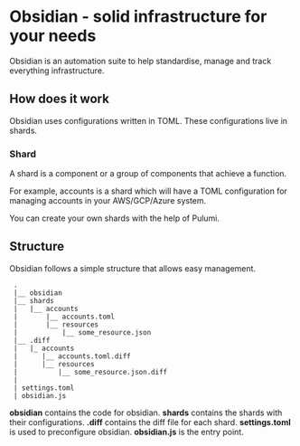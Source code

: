 # Obsidian - solid infrastructure for your needs

Obsidian is an automation suite to help standardise, manage and track everything infrastructure.

## How does it work

Obsidian uses configurations written in TOML. These configurations live in shards.

### Shard

A shard is a component or a group of components that achieve a function.

For example, accounts is a shard which will have a TOML configuration for managing accounts in your AWS/GCP/Azure system.

You can create your own shards with the help of Pulumi.

## Structure

Obsidian follows a simple structure that allows easy management.

```
 .
 |__ obsidian
 |__ shards
 |   |__ accounts
 |       |__ accounts.toml
 |       |__ resources
 |           |__ some_resource.json
 |__ .diff
 |   |_ accounts
 |      |__ accounts.toml.diff
 |      |__ resources
 |          |__ some_resource.json.diff
 |
 | settings.toml
 | obsidian.js
 ```

**obsidian** contains the code for obsidian.
**shards** contains the shards with their configurations.
**.diff** contains the diff file for each shard.
**settings.toml** is used to preconfigure obsidian.
**obsidian.js** is the entry point.
